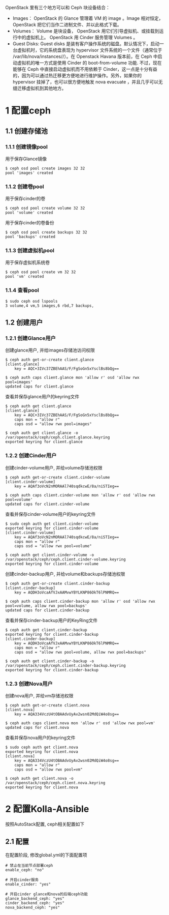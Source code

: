 OpenStack 里有三个地方可以和 Ceph 块设备结合：

- Images： OpenStack 的 Glance 管理着 VM 的 image 。Image 相对恒定， OpenStack 把它们当作二进制文件、并以此格式下载。
- Volumes： Volume 是块设备， OpenStack 用它们引导虚拟机、或挂载到运行中的虚拟机上。 OpenStack 用 Cinder 服务管理 Volumes 。
- Guest Disks: Guest disks 是装有客户操作系统的磁盘。默认情况下，启动一台虚拟机时，它的系统盘表现为 hypervisor 文件系统的一个文件（通常位于 /var/lib/nova/instances/<uuid>/）。在 Openstack Havana 版本前，在 Ceph 中启动虚拟机的唯一方式是使用 Cinder 的 boot-from-volume 功能. 不过，现在能够在 Ceph 中直接启动虚拟机而不用依赖于 Cinder，这一点是十分有益的，因为可以通过热迁移更方便地进行维护操作。另外，如果你的 hypervisor 挂掉了，也可以很方便地触发 nova evacuate ，并且几乎可以无缝迁移虚拟机到其他地方。

# 1 配置ceph

## 1.1 创建存储池

### 1.1.1 创建镜像pool

用于保存Glance镜像

```
$ ceph osd pool create images 32 32
pool 'images' created
```

### 1.1.2 创建卷pool

用于保存cinder的卷

```
$ ceph osd pool create volume 32 32
pool 'volume' created
```

用于保存cinder的卷备份

```
$ ceph osd pool create backups 32 32
pool 'backups' created
```

### 1.1.3 创建虚拟机pool

用于保存虚拟机系统卷

```
$ ceph osd pool create vm 32 32
pool 'vm' created
```

### 1.1.4 查看pool

```
$ sudo ceph osd lspools
3 volume,4 vm,5 images,6 rbd,7 backups,
```

## 1.2 创建用户

### 1.2.1 创建Glance用户

创建glance用户, 并给images存储池访问权限

```
$ ceph auth get-or-create client.glance
[client.glance]
	key = AQC+3IVc37ZBEhAAS/F/FgSoGn5xYsclBs8bQg==

$ ceph auth caps client.glance mon 'allow r' osd 'allow rwx pool=images'
updated caps for client.glance
```

查看并保存glance用户的keyring文件

```
$ ceph auth get client.glance
[client.glance]
	key = AQC+3IVc37ZBEhAAS/F/FgSoGn5xYsclBs8bQg==
	caps mon = "allow r"
	caps osd = "allow rwx pool=images"

$ ceph auth get client.glance -o /var/openstack/ceph/ceph.client.glance.keyring
exported keyring for client.glance
```

### 1.2.2 创建Cinder用户

创建cinder-volume用户, 并给volume存储池权限

```
$ ceph auth get-or-create client.cinder-volume
[client.cinder-volume]
	key = AQAf3oVcN2nMORAAl740sqdkcwE/8a/niSTIeg==

$ ceph auth caps client.cinder-volume mon 'allow r' osd 'allow rwx pool=volume'
updated caps for client.cinder-volume
```

查看并保存cinder-volume用户的keyring文件

```
$ sudo ceph auth get client.cinder-volume
exported keyring for client.cinder-volume
[client.cinder-volume]
	key = AQAf3oVcN2nMORAAl740sqdkcwE/8a/niSTIeg==
	caps mon = "allow r"
	caps osd = "allow rwx pool=volume"

$ ceph auth get client.cinder-volume -o /var/openstack/ceph/ceph.client.cinder-volume.keyring
exported keyring for client.cinder-volume
```

创建cinder-backup用户, 并给volume和backups存储池权限

```
$ ceph auth get-or-create client.cinder-backup
[client.cinder-backup]
	key = AQDH3oVcaAfVJxAAMvwYBYLKNP86OkT6lPNMRQ==

$ ceph auth caps client.cinder-backup mon 'allow r' osd 'allow rwx pool=volume, allow rwx pool=backups'
updated caps for client.cinder-backup
```

查看并保存cinder-backup用户的KeyRing文件

```
$ ceph auth get client.cinder-backup
exported keyring for client.cinder-backup
[client.cinder-backup]
	key = AQDH3oVcaAfVJxAAMvwYBYLKNP86OkT6lPNMRQ==
	caps mon = "allow r"
	caps osd = "allow rwx pool=volume, allow rwx pool=backups"

$ ceph auth get client.cinder-backup -o /var/openstack/ceph/ceph.client.cinder-backup.keyring
exported keyring for client.cinder-backup
```

### 1.2.3 创建Nova用户

创建nova用户, 并给vm存储池权限

```
$ ceph auth get-or-create client.nova
[client.nova]
	key = AQA334VczU4tOBAAdvUyAv2wsn02MdQiW4o8sg==

$ ceph auth caps client.nova mon 'allow r' osd 'allow rwx pool=vm'
updated caps for client.nova
```

查看并保存nova用户的keyring文件

```
$ sudo ceph auth get client.nova
exported keyring for client.nova
[client.nova]
	key = AQA334VczU4tOBAAdvUyAv2wsn02MdQiW4o8sg==
	caps mon = "allow r"
	caps osd = "allow rwx pool=vm"

$ ceph auth get client.nova -o /var/openstack/ceph/ceph.client.nova.keyring
exported keyring for client.nova
```

# 2 配置Kolla-Ansible

按照AutoStack配置, ceph相关配置如下

## 2.1 配置

在配置阶段, 修改global.yml的下面配置项

```
# 禁止在当前节点部署ceph
enable_ceph: "no"

# 开启cinder服务
enable_cinder: "yes"

# 开启cinder glance和nova的后端ceph功能
glance_backend_ceph: "yes"
cinder_backend_ceph: "yes"
nova_backend_ceph: "yes"
```


